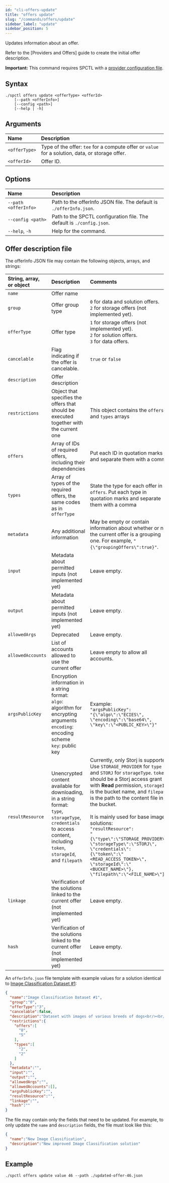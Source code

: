 ```yaml
---
id: "cli-offers-update"
title: "offers update"
slug: "/commands/offers/update"
sidebar_label: "update"
sidebar_position: 5
---
```


Updates information about an <a id="offer"><span className="dashed-underline">offer</span></a>.

Refer to the [Providers and Offers] guide to create the initial offer description.

**Important:** This command requires SPCTL with a [provider configuration file](/cli/#configure-spctl-for-providers).

## Syntax

```
./spctl offers update <offerType> <offerId>
    [--path <offerInfo>]
    [--config <path>]
    [--help | -h]
```

## Arguments

| **Name** | **Description** |
| :- | :- |
| `<offerType>` | Type of the offer: `tee` for a compute offer or `value` for a solution, data, or storage offer. |
| `<offerId>` | Offer ID. |

## Options

| **Name** | **Description** |
| :- | :- |
| `--path <offerInfo>` | Path to the offerInfo JSON file. The default is `./offerInfo.json`. |
| `--config <path>` | Path to the SPCTL configuration file. The default is `./config.json`. |
| `--help`, `-h` | Help for the command. |

## Offer description file

The offerInfo JSON file may contain the following objects, arrays, and strings:

| **String, array, <br/>or object** | **Description** | **Comments** |
| :- |:- |:- |
| `name`            | Offer name | |
| `group`           | Offer group type | `0` for data and solution offers.<br/>`2` for storage offers (not implemented yet). |
| `offerType`       | Offer type  | `1` for storage offers (not implemented yet).<br/>`2` for solution offers.<br/>`3` for data offers. |
| `cancelable`      | Flag indicating if the offer is cancelable. | `true` or `false` |
| `description`     | Offer description  | |
| `restrictions`    | Object that specifies the offers that should be executed together with the current one|This object contains the `offers` and `types` arrays |
| `offers`          | Array of IDs of required offers, including their dependencies | Put each ID in quotation marks and separate them with a comma |
| `types`           | Array of types of the required offers, the same codes as in `offerType` | State the type for each offer in `offers`. Put each type in quotation marks and separate them with a comma |
| `metadata`        | Any additional information  | May be empty or contain information about whether or not the current offer is a grouping one. For example, `"{\"groupingOffers\":true}"`. |
| `input`           | Metadata about permitted inputs (not implemented yet) | Leave empty. |
| `output`          | Metadata about permitted inputs (not implemented yet) | Leave empty. |
| `allowedArgs`     | Deprecated | Leave empty. |
| `allowedAccounts` | List of accounts allowed to use the current offer | Leave empty to allow all accounts. |
| `argsPublicKey`   | Encryption information in a string format:<br/>`algo`: algorithm for encrypting arguments<br/>`encoding`: encoding scheme<br/>`key`: public key | Example:<br/>`"argsPublicKey":`<br/>`"{\"algo\":\"ECIES\",`<br/>`\"encoding\":\"base64\",`<br/>`\"key\":\"<PUBLIC_KEY>\"}"`  |
| `resultResource`  | Unencrypted content available for downloading, in a string format:<br/>`type`, `storageType`, `credentials` to access content, including `token`, `storageId`, and `filepath` |Currently, only Storj is supported. Use `STORAGE_PROVIDER` for `type` and `STORJ` for `storageType`. `token` should be a Storj access grant with **Read** permission, `storageId` is the bucket name, and `filepath` is the path to the content file in the bucket.<br/><br/>It is mainly used for base image solutions:<br/>`"resultResource":`<br/>`"{\"type\":\"STORAGE_PROVIDER\",`<br/>`\"storageType\":\"STORJ\",`<br/>`\"credentials\":`<br/>`{\"token\":\"<READ_ACCESS_TOKEN>\",`<br/>`\"storageId\":\"<BUCKET_NAME>\"},`<br/>`\"filepath\":\"<FILE_NAME>\"}"` |
| `linkage`         | Verification of the solutions linked to the current offer (not implemented yet) | Leave empty. |
| `hash`            | Verification of the solutions linked to the current offer (not implemented yet) | Leave empty. |

An `offerInfo.json` file template with example values for a solution identical to [Image Classification Dataset #1](https://marketplace.superprotocol.com/marketplace?offer=offerId%3D30):

```json title="offerInfo.json"
{
  "name":"Image Classification Dataset #1",
  "group":"0",
  "offerType":"3",
  "cancelable":false,
  "description":"Dataset with images of various breeds of dogs<br/><br/>This demo dataset is compatible with the Image Classification solution. Refer to the documentation for detailed instructions.",
  "restrictions":{
    "offers":[
      "8",
      "5"
    ],
    "types":[
      "2",
      "2"
    ]
  },
  "metadata":"",
  "input":"",
  "output":"",
  "allowedArgs":"",
  "allowedAccounts":[],
  "argsPublicKey":"",
  "resultResource":"",
  "linkage":"",
  "hash":""
}
```

The file may contain only the fields that need to be updated. For example, to only update the `name` and `description` fields, the file must look like this:

```json
{
  "name":"New Image Classification",
  "description":"New improved Image Classification solution"
}
```

## Example

```
./spctl offers update value 46 --path ./updated-offer-46.json
```
